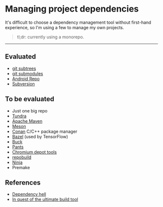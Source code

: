 # Managing project dependencies

It's difficult to choose a dependency management tool without first-hand experience, so I'm using a few to manage my own projects.

> tl;dr: currently using a monorepo.

---

## Evaluated

- [git subtrees](https://turpin.one/posts/git-subtrees)
- [git submodules](https://turpin.one/posts/git-submodules)
- [Android Repo](https://turpin.one/posts/android-repo)
- [Subversion](https://turpin.one/posts/subversion-to-git-migration)

## To be evaluated

- Just one big repo
- [Tundra](https://github.com/deplinenoise/tundra)
- [Apache Maven](https://en.wikipedia.org/wiki/Apache_Maven)
- [Meson](https://mesonbuild.com/Dependencies.html)
- [Conan](https://conan.io/) C/C++ package manager
- [Bazel](https://docs.bazel.build/versions/master/install-ubuntu.html) (used by TensorFlow)
- [Buck](https://buck.build/)
- [Pants](https://v1.pantsbuild.org/)
- [Chromium depot tools](http://dev.chromium.org/developers/how-tos/depottools)
- [repobuild](https://github.com/chrisvana/repobuild/wiki/Motivation)
- [Ninja](https://ninja-build.org/)
- Premake

## References
- [Dependency hell](https://en.wikipedia.org/wiki/Dependency_hell)
- [In quest of the ultimate build tool](http://blog.ltgt.net/in-quest-of-the-ultimate-build-tool/)

